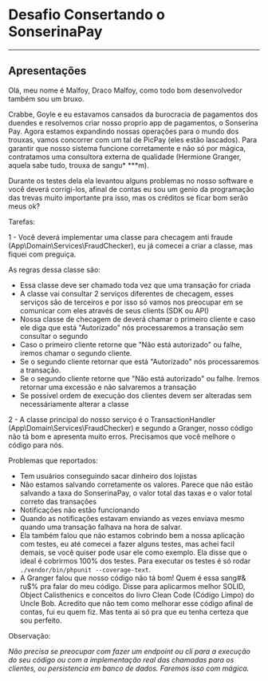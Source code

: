 # Desafio Consertando o SonserinaPay
_________
## Apresentações 
Olá, meu nome é Malfoy, Draco Malfoy, como todo bom desenvolvedor também sou um bruxo.

Crabbe, Goyle e eu estavamos cansados da burocracia de pagamentos dos duendes e resolvemos criar nosso proprio app
de pagamentos, o Sonserina Pay. Agora estamos expandindo nossas operações para o mundo dos trouxas, vamos concorrer 
com um tal de PicPay (eles estão lascados). Para garantir que nosso sistema funcione corretamente e não só por mágica, 
contratamos uma consultora externa de qualidade (Hermione Granger, aquela sabe tudo, trouxa de sangu* ***m). 

Durante os testes dela ela levantou alguns problemas no nosso software e você deverá corrigi-los,  afinal de contas eu
sou um genio da programação das trevas muito importante pra isso, mas os créditos se ficar bom serão meus ok?

Tarefas:

1 - Você deverá implementar uma classe para checagem anti fraude (App\Domain\Services\FraudChecker), eu já comecei a
criar a classe, mas fiquei com preguiça. 

As regras dessa classe são:
- Essa classe deve ser chamado toda vez que uma transação for criada
- A classe vai consultar 2 serviços diferentes de checagem, esses serviços são de terceiros e por isso só vamos nos 
  preocupar em se comunicar com eles através de seus clients (SDK ou API)
- Nossa classe de checagem de deverá chamar o primeiro cliente e caso ele diga que está "Autorizado" nós processaremos a
transação sem consultar o segundo
- Caso o primeiro cliente retorne que "Não está autorizado" ou falhe, iremos chamar o segundo cliente.
- Se o segundo cliente retornar que está "Autorizado" nós processaremos a transação.
- Se o segundo cliente retorne que "Não está autorizado" ou falhe. Iremos retornar uma excessão e não salvaremos a
transação
- Se possível ordem de execução dos clientes devem ser alteradas sem necessáriamente alterar a classe

2 - A classe principal do nosso serviço é o TransactionHandler (App\Domain\Services\FraudChecker) e segundo a Granger,
nosso código não tá bom e apresenta muito erros. Precisamos que você melhore o código para nós.

Problemas que reportados:

- Tem usuários conseguindo sacar dinheiro dos lojistas
- Não estamos salvando corretamente os valores. Parece que não estão salvando a taxa do SonserinaPay, o valor total das 
taxas e o valor total correto das transações
- Notificações não estão funcionando
- Quando as notificações estavam enviando as vezes enviava mesmo quando uma transação falhava na hora de salvar.
- Ela também falou que não estamos cobrindo bem a nossa aplicação com testes, eu até comecei a fazer alguns testes,
  mas achei facil demais, se você quiser pode usar ele como exemplo. Ela disse que o ideal é cobrirmos 100% dos testes. 
  Para executar os testes é só rodar `./vendor/bin/phpunit --coverage-text`.
- A Granger falou que nosso código não tá bom! Quem é essa sang#& ru$% pra falar do meu código. Disse para aplicarmos
  melhor SOLID, Object Calisthenics e conceitos do livro Clean Code (Código Limpo) do Uncle Bob. Acredito que não tem
  como melhorar esse código afinal de contas, fui eu quem fiz. Mas tenta ai só pra que eu tenha certeza que sou perfeito.
  
Observação:

_Não precisa se preocupar com fazer um endpoint ou cli para a execução do seu código ou com a implementação real das
chamadas para os clientes, ou persistencia em banco de dados. Faremos isso com mágica._


